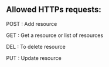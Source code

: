 ## Allowed HTTPs requests:
POST    : Add resource

GET     : Get a resource or list of resources

DEL     : To delete resource

PUT     : Update resource
